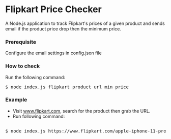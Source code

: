 # Flipkart Price Checker

A Node.js application to track Flipkart's prices of a given product and sends email if the product price drop then the minimum price. 

### Prerequisite

Configure the email settings in config.json file

### How to check

Run the following command:
<pre>
$ node index.js flipkart_product_url min_price
</pre>


### Example
- Visit www.flipkart.com, search for the product then grab the URL.
- Run following command:

<pre>

$ node index.js https://www.flipkart.com/apple-iphone-11-pro-space-grey-64-gb/p/itm7e24c1c560208 100000

</pre>
